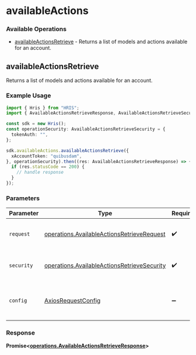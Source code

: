 # availableActions

### Available Operations

* [availableActionsRetrieve](#availableactionsretrieve) - Returns a list of models and actions available for an account.

## availableActionsRetrieve

Returns a list of models and actions available for an account.

### Example Usage

```typescript
import { Hris } from "HRIS";
import { AvailableActionsRetrieveResponse, AvailableActionsRetrieveSecurity } from "HRIS/dist/sdk/models/operations";

const sdk = new Hris();
const operationSecurity: AvailableActionsRetrieveSecurity = {
  tokenAuth: "",
};

sdk.availableActions.availableActionsRetrieve({
  xAccountToken: "quibusdam",
}, operationSecurity).then((res: AvailableActionsRetrieveResponse) => {
  if (res.statusCode == 200) {
    // handle response
  }
});
```

### Parameters

| Parameter                                                                                                  | Type                                                                                                       | Required                                                                                                   | Description                                                                                                |
| ---------------------------------------------------------------------------------------------------------- | ---------------------------------------------------------------------------------------------------------- | ---------------------------------------------------------------------------------------------------------- | ---------------------------------------------------------------------------------------------------------- |
| `request`                                                                                                  | [operations.AvailableActionsRetrieveRequest](../../models/operations/availableactionsretrieverequest.md)   | :heavy_check_mark:                                                                                         | The request object to use for the request.                                                                 |
| `security`                                                                                                 | [operations.AvailableActionsRetrieveSecurity](../../models/operations/availableactionsretrievesecurity.md) | :heavy_check_mark:                                                                                         | The security requirements to use for the request.                                                          |
| `config`                                                                                                   | [AxiosRequestConfig](https://axios-http.com/docs/req_config)                                               | :heavy_minus_sign:                                                                                         | Available config options for making requests.                                                              |


### Response

**Promise<[operations.AvailableActionsRetrieveResponse](../../models/operations/availableactionsretrieveresponse.md)>**


